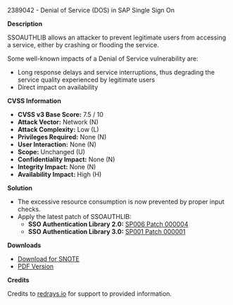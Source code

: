 2389042 - Denial of Service (DOS) in SAP Single Sign On

**Description**

SSOAUTHLIB allows an attacker to prevent legitimate users from accessing a service, either by crashing or flooding the service.

Some well-known impacts of a Denial of Service vulnerability are:

- Long response delays and service interruptions, thus degrading the service quality experienced by legitimate users
- Direct impact on availability

**CVSS Information**

- **CVSS v3 Base Score:** 7.5 / 10
- **Attack Vector:** Network (N)
- **Attack Complexity:** Low (L)
- **Privileges Required:** None (N)
- **User Interaction:** None (N)
- **Scope:** Unchanged (U)
- **Confidentiality Impact:** None (N)
- **Integrity Impact:** None (N)
- **Availability Impact:** High (H)

**Solution**

- The excessive resource consumption is now prevented by proper input checks.
- Apply the latest patch of SSOAUTHLIB:
  - **SSO Authentication Library 2.0:** [SP006 Patch 000004](https://userapps.support.sap.com/sap/support/swdc/notes?cvnr=67837800100200025532&support_package=SP006&patch_level=000004)
  - **SSO Authentication Library 3.0:** [SP001 Patch 000001](https://userapps.support.sap.com/sap/support/swdc/notes?cvnr=73555000100200004371&support_package=SP001&patch_level=000001)

**Downloads**

- [Download for SNOTE](https://notesdownloads.sap.com/note/0040000018432332017)
- [PDF Version](https://userapps.support.sap.com/sap/support/sfm/notes/print/0002389042?language=en-US&token=84336CA9A9A23DB65005972C21EDC9C9)

**Credits**

Credits to [redrays.io](https://redrays.io) for support to provided information.